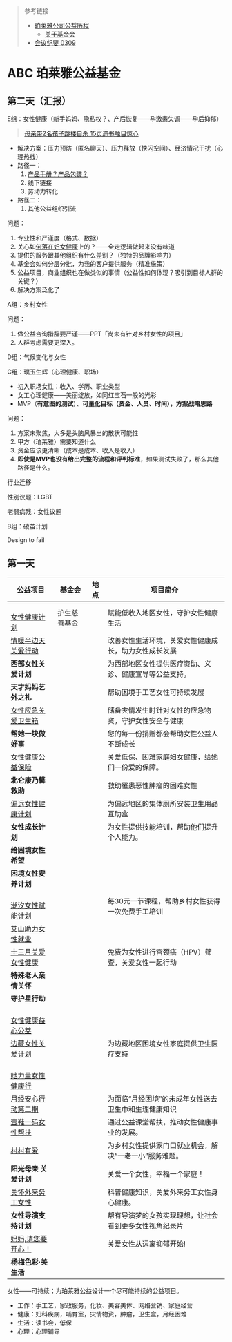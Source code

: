 > 参考链接
>
> - [珀莱雅公司公益历程](https://www.proya-group.com/beautiful)
>   - [关于基金会](https://www.proya-group.com/foundation-about)
> - [会议纪要 0309](https://rar1k1rel9x.feishu.cn/docx/AykOd99eBood3Hx8mdcc8tfOneh)

# ABC 珀莱雅公益基金

## 第二天（汇报）

E组：女性健康（新手妈妈、隐私权？、产后恢复——孕激素失调——孕后抑郁）

> [母亲带2名孩子跳楼自杀 15页遗书触目惊心](https://news.sina.com.cn/s/wh/2017-01-10/doc-ifxzkfuk3283907.shtml)

- 解决方案：压力预防（匿名聊天）、压力释放（快闪空间）、经济情况干扰（心理热线）
- 路径一：
  1. <u>产品手册？产品包装？</u>
  2. 线下链接
  3. 劳动力转化
- 路径二：
  1. 其他公益组织引流

问题：

1. 专业性和严谨度（格式、数据）
2. 关心如<u>何落在妇女健康</u>上的？——全走逻辑做起来没有味道
3. 提供的服务跟其他组织有什么差别？（独特的品牌影响力）
4. 基金会如何分层分批，为我的客户提供服务（精准施策）
5. 公益项目，商业组织也在做类似的事情（公益性如何体现？吸引到目标人群的关键？）
6. 解决方案泛化了



A组：乡村女性

问题：

1. 做公益咨询措辞要严谨——PPT「尚未有针对乡村女性的项目」
2. 人群考虑需要更深入。



D组：气候变化与女性

C组：璞玉生辉（心理健康、职场）

- 初入职场女性：收入、学历、职业类型
- 女工心理健康——美丽绽放，如同红宝石一般的光彩
- MVP（**有意图的测试**）、**可量化目标（资金、人员、时间），方案战略思路**

问题：

1. 方案未聚焦，大多是头脑风暴出的散状可能性
2. 甲方（珀莱雅）需要知道什么
3. 资金应该更清晰（成本是成本、收入是收入）
4. **即使是MVP也没有给出完整的流程和评判标准**，如果测试失败了，那么其他路径是什么。



行业迁移

性别议题：LGBT

老弱病残：女性议题



B组：破茧计划



Design to fail



## 第一天



| 公益项目                                                     | 基金会       | 地点 | 项目简介                                               |
| ------------------------------------------------------------ | ------------ | ---- | ------------------------------------------------------ |
| [<br/>女性健康计划](https://gongyi.qq.com/succor/detail.htm?id=225820) | 护生慈善基金 |      | 赋能低收入地区女性，守护女性健康生活                   |
| [情暖半边天关爱行动](https://gongyi.qq.com/succor/detail.htm?id=242253) |              |      | 改善女性生活环境，关爱女性健康成长，助力女性成长发展   |
| **西部女性关爱计划**                                         |              |      | 为西部地区女性提供医疗资助、义诊、健康宣导等公益支持。 |
| **天才妈妈艺外之礼**                                         |              |      | 帮助困境手工艺女性可持续发展                           |
| [女性应急关爱卫生箱](https://gongyi.qq.com/succor/detail.htm?id=235865) |              |      | 储备灾情发生时针对女性的应急物资，守护女性安全与健康   |
| **帮她一块做好事**                                           |              |      | 您的每一份捐赠都会帮助女性公益人不断成长               |
| [女性健康公益保险](https://gongyi.qq.com/succor/detail.htm?id=202457) |              |      | 关爱低保、困难家庭妇女健康，给她们一份爱的保障。       |
| **北仑康乃馨救助**                                           |              |      | 救助罹患恶性肿瘤的困难女性                             |
| [偏远女性健康计划](https://gongyi.qq.com/succor/detail.htm?id=1000033682) |              |      | 为偏远地区的集体厕所安装卫生用品互助盒                 |
| **女性成长计划**                                             |              |      | 为女性提供技能培训，帮助他们提升个人能力。             |
| **给困境女性希望**                                           |              |      |                                                        |
| **困境女性安养计划**                                         |              |      |                                                        |
| [<br/>潮汐女性赋能计划](https://gongyi.qq.com/succor/detail.htm?id=239958) |              |      | 每30元一节课程，帮助乡村女性获得一次免费手工培训       |
| [艾山助力女性就业](https://gongyi.qq.com/succor/detail.htm?id=1000025183) |              |      |                                                        |
| [十三月关爱女性健康](https://gongyi.qq.com/succor/detail.htm?id=1000033840) |              |      | 免费为女性进行宫颈癌（HPV）筛查，关爱女性一起行动      |
| **特殊老人亲情关怀**                                         |              |      |                                                        |
| **守护星行动**                                               |              |      |                                                        |
| [<br/>女性健康益心公益](https://gongyi.qq.com/succor/detail.htm?id=232111) |              |      |                                                        |
| [边藏女性关爱计划](https://gongyi.qq.com/succor/detail.htm?id=3004902) |              |      | 为边藏地区困境女性家庭提供卫生医疗支持                 |
| [<br/>她力量女性健康行](https://gongyi.qq.com/succor/detail.htm?id=239938) |              |      |                                                        |
| [月经安心行动第二期](https://gongyi.qq.com/succor/detail.htm?id=3006989) |              |      | 为面临“月经困境”的未成年女性送去卫生巾和生理健康知识   |
| [壹鞋一码女性帮扶](https://gongyi.qq.com/succor/detail.htm?id=1000025254) |              |      | 通过公益课堂帮扶，推动女性健康事业的发展。             |
| [村村有爱](https://gongyi.qq.com/succor/detail.htm?id=3006092) |              |      | 为乡村女性提供家门口就业机会，解决“一老一小”服务难题。 |
| **阳光母亲 关爱计划**                                        |              |      | 关爱一个女性，幸福一个家庭！                           |
| [关怀外来务工女性](https://gongyi.qq.com/succor/detail.htm?id=1000001752) |              |      | 科普健康知识，关爱外来务工女性身心健康。               |
| **女性导演支持计划**                                         |              |      | 帮有导演梦的女孩实现理想，让社会看到更多女性视角纪录片 |
| [妈妈,请您要开心！](https://gongyi.qq.com/succor/detail.htm?id=1000000479) |              |      | 关爱女性从远离抑郁开始!                                |
| **杨梅色彩·美生活**                                          |              |      |                                                        |

女性——可持续；为珀莱雅公益设计一个尽可能持续的公益项目。

- 工作：手工艺，家政服务，化妆、美容美体、网络营销、家庭经营
- 健康：妇科疾病，哺育室，灾情物资，肿瘤，卫生盒，月经困难
- 生活：读书会，低保
- 心理：心理辅导

